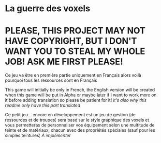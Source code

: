 # La guerre des voxels

# PLEASE, THIS PROJECT MAY NOT HAVE COPYRIGHT, BUT I DON'T WANT YOU TO STEAL MY WHOLE JOB! ASK ME FIRST PLEASE!

Ce jeu va être en première partie uniquement en Français alors voilà pourquoi tous les ressources sont en Français

This game will initially be only in French, the English version will be created when this game will be put in Alpha or maybe later if I want to work more on it before adding translation so please be patient for it! *It's also why this readme only have this part translated*

Ce petit jeu... encore en développement est un jeu de gestion (de ressources et de troupes) sera basé sur le style graphique des voxels et vous permetteras de personnaliser vos équipement selon une multitude de teinte et de matériaux, chacun avec des propriétés spéciales (sauf pour les simples teintures) 
*À implémenter*
